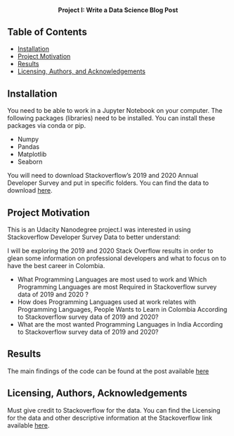 
<h4 align="center">Project I: Write a Data Science Blog Post</h4>

## Table of Contents
- [Installation](#installation)
- [Project Motivation](#motivation)
- [Results](#results)
- [Licensing, Authors, and Acknowledgements](#licensing)

## Installation <a name="installation"></a>
You need to be able to work in a Jupyter Notebook on your computer. The following packages (libraries) need to be installed. You can install these packages via conda or pip.

- Numpy
- Pandas
- Matplotlib
- Seaborn


You will need to download Stackoverflow’s 2019 and 2020 Annual Developer Survey and put in specific folders. You can find the data to download [here](https://insights.stackoverflow.com/survey). 

## Project Motivation <a name="motivation"></a>

This is an Udacity Nanodegree project.I was interested in using Stackoverflow Developer Survey Data to better understand: </br>

I will be exploring the 2019 and 2020 Stack Overflow results in order to glean some information on professional developers and what to focus on to have the best career in Colombia.

- What Programming Languages are most used to work and Which Programming Languages are most Required in Stackoverflow survey data of 2019 and 2020 ?
- How does Programming Languages used at work relates with Programming Languages, People Wants to Learn in Colombia According to Stackoverflow survey data of 2019 and 2020?
- What are the most wanted Programming Languages in India According to Stackoverflow survey data of 2019 and 2020?

## Results <a name="results"></a>
The main findings of the code can be found at the post available [here](https://medium.com/@capenara/stackoverflow-survey-in-colombia-ebe7d3ac210d)

## Licensing, Authors, Acknowledgements<a name="licensing"></a>
Must give credit to Stackoverflow for the data. You can find the Licensing for the data and other descriptive information at the Stackoverflow link available [here](https://insights.stackoverflow.com/survey).
